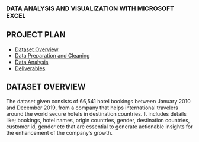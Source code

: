 ### DATA ANALYSIS AND VISUALIZATION WITH MICROSOFT EXCEL

## PROJECT PLAN
- [Dataset Overview](#dataset-overview)
- [Data Preparation and Cleaning](#data-preparation-and-cleaning)
- [Data Analysis](#data-analysis)
- [Deliverables](#deliverables)

## DATASET OVERVIEW

The dataset given consists of 66,541 hotel bookings between January 2010 and December 2019, from a company that helps international travelers around the world secure hotels in destination countries. It includes details like; bookings, hotel names, origin countries, gender, destination countries, customer id, gender etc that are essential to generate actionable insights for the enhancement of the company’s growth.